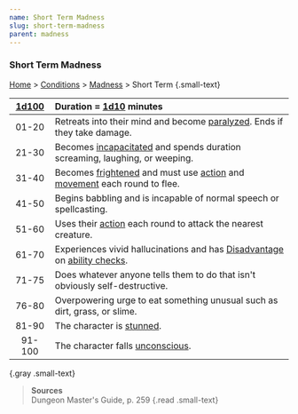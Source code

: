 ```yaml
---
name: Short Term Madness
slug: short-term-madness
parent: madness
---
```

### Short Term Madness
 [Home](dm-operations-center) > [Conditions](conditions-menu) > [Madness](madness)  > Short Term {.small-text}

| [1d100](/roll/1d100) | Duration = [1d10](/roll/1d10) minutes|
| :---: | :----------------------------------------------------------------------------------------------------------------------- |
| 01-20 | Retreats into their mind and become [paralyzed](paralyzed). Ends if they take damage.                                    |
| 21-30 | Becomes [incapacitated](incapacitated) and spends duration screaming, laughing, or weeping.                              |
| 31-40 | Becomes [frightened](frightened) and must use [action](action) and [movement](movement-menu) each round to flee.         |
| 41-50 | Begins babbling and is incapable of normal speech or spellcasting.                                                       |
| 51-60 | Uses their [action](action) each round to attack the nearest creature.                                                   |
| 61-70 | Experiences vivid hallucinations and has [Disadvantage](advantage-and-disadvantage) on [ability checks](ability-checks). |
| 71-75 | Does whatever anyone tells them to do that isn't obviously self-destructive.                                             |
| 76-80 | Overpowering urge to eat something unusual such as dirt, grass, or slime.                                                |
| 81-90 | The character is [stunned](stunned).                                                                                     |
| 91-100 | The character falls [unconscious](unconscious).                                                                         |
{.gray .small-text}

> **Sources** <br/>
> Dungeon Master's Guide, p. 259
{.read .small-text}



